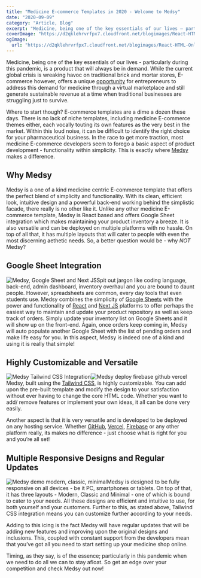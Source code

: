 ```yaml
---
title: "Medicine E-commerce Templates in 2020 - Welcome to Medsy"
date: "2020-09-09"
category: "Article, Blog"
excerpt: "Medicine, being one of the key essentials of our lives – particularly during this pandemic, is a product that will always be in demand. While the current global crisis is wreaking havoc on traditional brick and mortar stores, E-commerce however, offers a unique opportunity for entrepreneurs to address this demand for medicine through a virtual "
coverImage: "https://d2qklehrvrfpx7.cloudfront.net/blogimages/React-HTML-Online-Shopping-Templates-.png"
ogImage:
  url: "https://d2qklehrvrfpx7.cloudfront.net/blogimages/React-HTML-Online-Shopping-Templates-.png"
---
```


Medicine, being one of the key essentials of our lives - particularly during this pandemic, is a product that will always be in demand. While the current global crisis is wreaking havoc on traditional brick and mortar stores, E-commerce however, offers a unique [opportunity](https://redq.io/blog/starting-an-online-business-during-the-coronavirus-pandemic/) for entrepreneurs to address this demand for medicine through a virtual marketplace and still generate sustainable revenue at a time when traditional businesses are struggling just to survive.

Where to start though? E-commerce templates are a dime a dozen these days. There is no lack of niche templates, including medicine E-commerce themes either, each vocally touting its own features as the very best in the market. Within this loud noise, it can be difficult to identify the right choice for your pharmaceutical business. In the race to get more traction, most medicine E-commerce developers seem to forego a basic aspect of product development - functionality within simplicity. This is exactly where [Medsy](https://themeforest.net/item/medsy-react-medicine-ecommerce-template-with-google-sheet-next-js/28462171) makes a difference.

## **Why Medsy**

Medsy is a one of a kind medicine centric E-commerce template that offers the perfect blend of simplicity and functionality. With its clean, efficient look, intuitive design and a powerful back-end working behind the simplistic facade, there really is no other like it. Unlike any other medicine E-commerce template, Medsy is React based and offers Google Sheet integration which makes maintaining your product inventory a breeze. It is also versatile and can be deployed on multiple platforms with no hassle. On top of all that, it has multiple layouts that will cater to people with even the most discerning aethetic needs. So, a better question would be - why _NOT_ Medsy?

## **Google Sheet Integration**

![Medsy, Google Sheet and Next JS](/assets/blog/images/Medsy-2.jpg)Spit out jargon like coding language, back-end, admin dashboard, inventory overhaul and you are bound to daunt people. However, spreadsheets are common, every day tools that even students use. Medsy combines the simplicity of [Google Sheets](https://www.google.com/sheets/about/) with the power and functionality of [React](https://reactjs.org/) and [Next JS](https://nextjs.org/) platforms to offer perhaps the easiest way to maintain and update your product repository as well as keep track of orders. Simply update your inventory list on Google Sheets and it will show up on the front-end. Again, once orders keep coming in, Medsy will auto populate another Google Sheet with the list of pending orders and make life easy for you. In this aspect, Medsy is indeed one of a kind and using it is really that simple!

## **Highly Customizable and Versatile**

![Medsy Tailwind CSS Integration](/assets/blog/images/Medsy-Tailwind-CSS.jpg)![Medsy deploy firebase github vercel](/assets/blog/images/Deploy.jpg)Medsy, built using the [Tailwind CSS](https://tailwindcss.com/), is highly customizable. You can add upon the pre-built template and modify the design to your satisfaction without ever having to change the core HTML code. Whether you want to add/ remove features or implement your own ideas, it all can be done very easily.

Another aspect is that it is very versatile and is developed to be deployed on any hosting service. Whether [GitHub](https://github.com/), [Vercel](https://vercel.com/), [Firebase](https://firebase.google.com/) or any other platform really, its makes no difference - just choose what is right for you and you’re all set!

## **Multiple Responsive Designs and Regular Updates**

![Medsy demo modern, classic, minimal](/assets/blog/images/Medsy-Demos.jpg)Medsy is designed to be fully responsive on all devices - be it PC, smartphones or tablets. On top of that, it has three layouts - Modern, Classic and Minimal - one of which is bound to cater to your needs. All these designs are efficient and intuitive to use, for both yourself and your customers. Further to this, as stated above, Tailwind CSS integration means you can customize further according to your needs.

Adding to this icing is the fact Medsy will have regular updates that will be adding new features and improving upon the original designs and inclusions. This, coupled with constant support from the developers mean that you’ve got all you need to start setting up your medicine shop online.

Timing, as they say, is of the essence; particularly in this pandemic when we need to do all we can to stay afloat. So get an edge over your competition and check Medsy out now!
